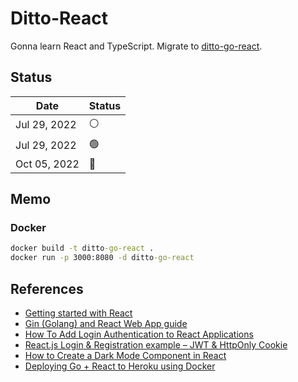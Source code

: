 # Ditto-React

Gonna learn React and TypeScript.
Migrate to [ditto-go-react](https://github.com/f2u39/ditto-go-react).

## Status

| Date | Status |
| --- | --- |
| Jul 29, 2022 | ⚪️ |
| Jul 29, 2022 | 🟢 |
| Oct 05, 2022 | 🔴 |

## Memo

### Docker

``` cmd
docker build -t ditto-go-react .
docker run -p 3000:8080 -d ditto-go-react
```

## References

- [Getting started with React](https://developer.mozilla.org/en-US/docs/Learn/Tools_and_testing/Client-side_JavaScript_frameworks/React_getting_started)
- [Gin (Golang) and React Web App guide](https://letscode.blog/category/gin-golang-and-react-web-app-guide/)
- [How To Add Login Authentication to React Applications](https://www.digitalocean.com/community/tutorials/how-to-add-login-authentication-to-react-applications)
- [React.js Login & Registration example – JWT & HttpOnly Cookie](https://www.bezkoder.com/react-login-example-jwt-hooks/)
- [How to Create a Dark Mode Component in React](https://dev.to/alexeagleson/how-to-create-a-dark-mode-component-in-react-3ibg)
- [Deploying Go + React to Heroku using Docker](https://levelup.gitconnected.com/deploying-go-react-to-heroku-using-docker-9844bf075228)
